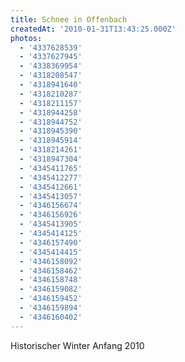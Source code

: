 ```yaml
---
title: Schnee in Offenbach
createdAt: '2010-01-31T13:43:25.000Z'
photos:
  - '4337628539'
  - '4337627945'
  - '4338369954'
  - '4318208547'
  - '4318941640'
  - '4318210287'
  - '4318211157'
  - '4318944258'
  - '4318944752'
  - '4318945390'
  - '4318945914'
  - '4318214261'
  - '4318947304'
  - '4345411765'
  - '4345412277'
  - '4345412661'
  - '4345413057'
  - '4346156674'
  - '4346156926'
  - '4345413905'
  - '4345414125'
  - '4346157490'
  - '4345414415'
  - '4346158092'
  - '4346158462'
  - '4346158748'
  - '4346159082'
  - '4346159452'
  - '4346159894'
  - '4346160402'
---
```


Historischer Winter Anfang 2010